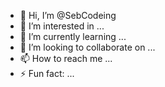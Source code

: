 - 👋 Hi, I’m @SebCodeing
- 👀 I’m interested in ...
- 🌱 I’m currently learning ...
- 💞️ I’m looking to collaborate on ...
- 📫 How to reach me ...
- ⚡ Fun fact: ...

<!---
SebCodeing/SebCodeing is a ✨ special ✨ repository because its `README.md` (this file) appears on your GitHub profile.
You can click the Preview link to take a look at your changes.
--->
